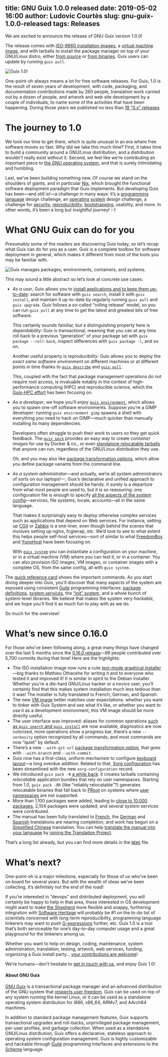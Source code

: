 title: GNU Guix 1.0.0 released
date: 2019-05-02 16:00
author: Ludovic Courtès
slug: gnu-guix-1.0.0-released
tags: Releases
---
We are excited to announce the release of GNU Guix version 1.0.0!

The release comes with [ISO-9660 installation
images](https://www.gnu.org/software/guix/manual/en/html_node/System-Installation.html),
a [virtual machine
image](https://www.gnu.org/software/guix/manual/en/html_node/Running-Guix-in-a-VM.html),
and with tarballs to install the package manager on top of your
GNU/Linux distro, either [from
source](https://www.gnu.org/software/guix/manual/en/html_node/Requirements.html)
or [from
binaries](https://www.gnu.org/software/guix/manual/en/html_node/Binary-Installation.html).
Guix users can update by running `guix pull`.

![Guix 1.0!](https://www.gnu.org/software/guix/static/blog/img/guix-1.0.png)

One-point-oh always means a lot for free software releases.  For Guix,
1.0 is the result of seven years of development, with code, packaging,
and documentation contributions made by 260 people, translation work
carried out by a dozen of people, and artwork and web site development
by a couple of individuals, to name some of the activities that have
been happening.  During those years we published no less than [19 “0.x”
releases](https://www.gnu.org/software/guix/blog/tags/releases/).

# The journey to 1.0

We took our time to get there, which is quite unusual in an era where
free software moves so fast.  Why did we take this much time?  First, it
takes time to build a community around a GNU/Linux distribution, and a
distribution wouldn’t really exist without it.  Second, we feel like
we’re contributing an important piece to [the GNU operating
system](https://www.gnu.org/gnu/about-gnu.html), and that is surely
intimidating and humbling.

Last, we’ve been building something new.  Of course we stand on the
shoulders of giants, and in particular [Nix](https://nixos.org/nix/),
which brought the functional software deployment paradigm that Guix
implements.  But developing Guix has been—and still is!—a challenge in
many ways: it’s a [programming](https://arxiv.org/abs/1305.4584)
[language](https://www.gnu.org/software/guix/blog/2017/back-from-gpce/)
design challenge, an
[operating](https://www.gnu.org/software/guix/blog/2015/service-composition-in-guixsd/)
[system](https://www.gnu.org/software/guix/blog/2017/running-system-services-in-containers/)
design challenge, a challenge for
[security](https://www.gnu.org/software/guix/blog/2016/timely-delivery-of-security-updates/),
[reproducibility](https://www.gnu.org/software/guix/blog/tags/reproducibility/),
[bootstrapping](https://www.gnu.org/software/guix/blog/tags/bootstrapping/),
usability, and more.  In other words, it’s been a long but insightful
journey! :-)

# What GNU Guix can do for you

Presumably some of the readers are discovering Guix today, so let’s recap
what Guix can do for you as a user.  Guix is a complete toolbox for
software deployment in general, which makes it different from most of
the tools you may be familiar with.

![Guix manages packages, environments, containers, and systems.](https://www.gnu.org/software/guix/static/blog/img/guix-scope.png)

This may sound a little abstract so let’s look at concrete use cases:

  - *As a user*, Guix allows you to [install applications and to keep
    them
    up-to-date](https://www.gnu.org/software/guix/manual/en/html_node/Invoking-guix-package.html):
    search for software with `guix search`, install it with `guix
    install`, and maintain it up-to-date by regularly running `guix
    pull` and `guix upgrade`.  Guix follows a so-called “rolling
    release” model, so you can run `guix pull` at any time to get the
    latest and greatest bits of free software.
	
	This certainly sounds familiar, but a distinguishing property here
    is _dependability_: Guix is transactional, meaning that you can at
    any time roll back to a previous “generation” of your package set
    with `guix package --roll-back`, inspect differences with `guix
    package -l`, and so on.
	
	Another useful property is _reproducibility_: Guix allows you to
    deploy the _exact same software environment_ on different machines
    or at different points in time thanks to [`guix
    describe`](https://www.gnu.org/software/guix/manual/en/html_node/Invoking-guix-describe.html)
    and [`guix
    pull`](https://www.gnu.org/software/guix/manual/en/html_node/Invoking-guix-pull.html).
	
	This, coupled with the fact that package management operations do
    not require root access, is invaluable notably in the context of
    high-performance computing (HPC) and reproducible science, which the
    [Guix-HPC effort](https://guix-hpc.bordeaux.inria.fr/) has been
    focusing on.

  - *As a developer*, we hope you’ll enjoy [`guix
    environment`](https://www.gnu.org/software/guix/manual/en/html_node/Invoking-guix-environment.html),
    which allows you to spawn one-off software environments.  Suppose
    you’re a GIMP developer: running `guix environment gimp` spawns a
    shell with everything you need to hack on GIMP—much quicker than
    manually installing its many dependencies.
	
	Developers often struggle to push their work to users so they get
    quick feedback.  The [`guix
    pack`](https://www.gnu.org/software/guix/blog/2017/creating-bundles-with-guix-pack/)
    provides an easy way to create _container images_ for use by Docker
    & co., or even [standalone relocatable
    tarballs](https://www.gnu.org/software/guix/blog/2018/tarballs-the-ultimate-container-image-format/)
    that anyone can run, regardless of the GNU/Linux distribution they
    use.
	
	Oh, and you may also like [package transformation
    options](https://www.gnu.org/software/guix/manual/en/html_node/Package-Transformation-Options.html),
    which allow you define package variants from the command line.

  - *As a system administrator*—and actually, we’re all system
    administrators of sorts on our laptops!—, Guix’s declarative and
    unified approach to configuration management should be handy.  It
    surely is a departure from what most people are used to, but it is
    so reassuring: one configuration file is enough to specify [all the
    aspects of the system
    config](https://www.gnu.org/software/guix/manual/en/html_node/Using-the-Configuration-System.html)—services,
    file systems, locale, accounts—all in the same language.
	
	That makes it surprisingly easy to deploy otherwise complex services
    such as applications that depend on Web services.  For instance,
    setting up
    [CGit](https://www.gnu.org/software/guix/manual/en/html_node/Version-Control-Services.html#Cgit-Service)
    or
    [Zabbix](https://www.gnu.org/software/guix/manual/en/html_node/Monitoring-Services.html#Zabbix-front_002dend)
    is a one-liner, even though behind the scenes that involves setting
    up nginx, fcgiwrap, etc.  We’d love to see to what extent this helps
    people self-host services—sort of similar to what
    [FreedomBox](https://freedombox.org/) and
    [YunoHost](https://yunohost.org/) have been focusing on.
	
	With [`guix
    system`](https://www.gnu.org/software/guix/manual/en/html_node/Invoking-guix-system.html)
    you can instantiate a configuration on your machine, or in a virtual
    machine (VM) where you can test it, or in a container.  You can also
    provision ISO images, VM images, or container images with a complete
    OS, from the same config, all with `guix system`.
	
The [quick reference
card](https://www.gnu.org/software/guix/guix-refcard.pdf) shows the
important commands.  As you start diving deeper into Guix, you’ll
discover that many aspects of the system are exposed using consistent
[Guile](https://www.gnu.org/software/guile/) programming interfaces:
[package
definitions](https://www.gnu.org/software/guix/manual/en/html_node/Defining-Packages.html),
[system
services](https://www.gnu.org/software/guix/manual/en/html_node/Services.html),
the [“init” system](https://www.gnu.org/software/shepherd/), and a whole
bunch of system-level libraries.  We believe that makes the system very
_hackable_, and we hope you’ll find it as much fun to play with as we do.

So much for the overview!
	
# What’s new since 0.16.0

For those who’ve been following along, a great many things have changed
over the last 5 months since the [0.16.0
release](https://www.gnu.org/software/guix/blog/2018/gnu-guix-and-guixsd-0.16.0-released/)—99
people contributed over 5,700 commits during that time!  Here are the
highlights:

   - The ISO installation image now runs a cute [text-mode graphical
     installer](https://www.gnu.org/software/guix/manual/en/html_node/Guided-Graphical-Installation.html)—big
     thanks to Mathieu Othacehe for writing it and to everyone who
     tested it and improved it!  It is similar in spirit to the Debian
     installer.  Whether you’re a die-hard GNU/Linux hacker or a novice
     user, you’ll certainly find that this makes system installation
     much less tedious than it was!  The installer is fully translated
     to French, German, and Spanish.
   - The new [VM
     image](https://www.gnu.org/software/guix/manual/en/html_node/Running-GuixSD-in-a-VM.html)
     better matches user expectations: whether you want to tinker with
     Guix System and see what it’s like, or whether you want to use it
     as a development environment, this VM image should be more directly
     useful.
   - The user interface was improved: aliases for common operations
     [such as `guix search` and `guix
     install`](https://www.gnu.org/software/guix/manual/en/html_node/Invoking-guix-package.html)
     are now available, diagnostics are now colorized, more operations
     show a progress bar, there’s a new `--verbosity` option recognized
     by all commands, and most commands are now “quiet” by default.
   - There’s a new `--with-git-url` [package transformation
     option](https://www.gnu.org/software/guix/manual/en/html_node/Package-Transformation-Options.html),
     that goes with `--with-branch` and `--with-commit`.
   - Guix now has a first-class, uniform mechanism to configure
     [keyboard
     layout](https://www.gnu.org/software/guix/manual/en/html_node/Keyboard-Layout.html)—a
     long overdue addition.  Related to that, [Xorg
     configuration](https://www.gnu.org/software/guix/manual/en/html_node/X-Window.html)
     has been streamlined with the new `xorg-configuration` record.
   - We introduced `guix pack -R` [a while
     back](https://www.gnu.org/software/guix/blog/2018/tarballs-the-ultimate-container-image-format/):
     it creates tarballs containing _relocatable_ application bundles
     that rely on user namespaces.  Starting from 1.0, `guix pack -RR`
     (like “reliably relocatable”?) generates relocatable binaries that
     fall back to [PRoot](https://proot-me.github.io/) on systems where
     [user
     namespaces](http://man7.org/linux/man-pages/man7/user_namespaces.7.html)
     are not supported.
   - More than 1,100 packages were added, leading to [close to 10,000
     packages](https://www.gnu.org/software/guix/packages), 2,104
     packages were updated, and several system services were
     contributed.
   - The manual has been fully translated to
     [French](https://www.gnu.org/software/guix/manual/fr/html_node/),
     the
     [German](https://www.gnu.org/software/guix/manual/de/html_node/)
     and [Spanish](https://www.gnu.org/software/guix/manual/es/html_node/)
     translations are nearing completion, and work has begun on a
     [Simplified
     Chinese](https://www.gnu.org/software/guix/manual/zh-cn/html_node/)
     translation.  You can help [translate the manual into your
     language](https://translationproject.org/domain/guix-manual.html)
     by [joining the Translation
     Project](https://translationproject.org/html/translators.html).

That’s a long list already, but you can find more details in the
[`NEWS`](https://git.savannah.gnu.org/cgit/guix.git/tree/NEWS?h=version-1.0.0)
file.

# What’s next?

One-point-oh is a major milestone, especially for those of us who’ve
been on board for several years.  But with the wealth of ideas we’ve
been collecting, it’s definitely not the end of the road!

If you’re interested in “devops” and distributed deployment, you will
certainly be happy to help in that area, those interested in OS
development might want to make [the
Shepherd](https://www.gnu.org/software/shepherd/) more flexible and
snappy, furthering integration with [Software
Heritage](https://www.gnu.org/software/guix/blog/2019/connecting-reproducible-deployment-to-a-long-term-source-code-archive/)
will probably be #1 on the to-do list of scientists concerned with
long-term reproducibility, programming language tinkerers may want to
push
[G-expressions](https://www.gnu.org/software/guix/manual/en/html_node/G_002dExpressions.html#G_002dExpressions)
further, etc.  Guix 1.0 is a tool that’s both serviceable for one’s
day-to-day computer usage and a great playground for the tinkerers among
us.

Whether you want to help on design, coding, maintenance, system
administration, translation, testing, artwork, web services, funding,
organizing a Guix install party…  [your contributions are
welcome](https://www.gnu.org/software/guix/contribute/)!

We’re humans—don’t hesitate to [get in touch with
us](https://www.gnu.org/software/guix/contact/), and enjoy Guix 1.0!


#### About GNU Guix

[GNU Guix](https://www.gnu.org/software/guix) is a transactional package
manager and an advanced distribution of the GNU system that [respects
user
freedom](https://www.gnu.org/distros/free-system-distribution-guidelines.html).
Guix can be used on top of any system running the kernel Linux, or it
can be used as a standalone operating system distribution for i686,
x86_64, ARMv7, and AArch64 machines.

In addition to standard package management features, Guix supports
transactional upgrades and roll-backs, unprivileged package management,
per-user profiles, and garbage collection.  When used as a standalone
GNU/Linux distribution, Guix offers a declarative, stateless approach to
operating system configuration management.  Guix is highly customizable
and hackable through [Guile](https://www.gnu.org/software/guile)
programming interfaces and extensions to the
[Scheme](http://schemers.org) language.
